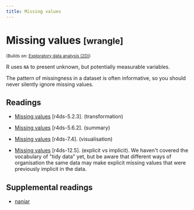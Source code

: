 ```yaml
---
title: Missing values
---
```


<!-- Generated automatically from missing-values.yml. Do not edit by hand -->

# Missing values <small class='wrangle'>[wrangle]</small>
<small>(Builds on: [Exploratory data analysis (2D)](eda-2d.md))</small>

R uses `NA` to present unknown, but potentially measurable variables.

The pattern of missingness in a dataset is often informative, so you
should never silently ignore missing values.

## Readings

  * [Missing values](http://r4ds.had.co.nz/transform.html#missing-values) [r4ds-5.2.3].
    (transformation)

  * [Missing values](http://r4ds.had.co.nz/transform.html#missing-values-1) [r4ds-5.6.2].
    (summary)

  * [Missing values](http://r4ds.had.co.nz/exploratory-data-analysis.html#missing-values-2) [r4ds-7.4].
    (visualisation)

  * [Missing values](http://r4ds.had.co.nz/tidy-data.html#missing-values-3) [r4ds-12.5].
    (explicit vs implicit). We haven't covered the vocabulary of "tidy data"
    yet, but be aware that different ways of organisation the same data may
    make explicit missing values that were previously implicit in the data.


## Supplemental readings

* [naniar](supplements.html#naniar)

